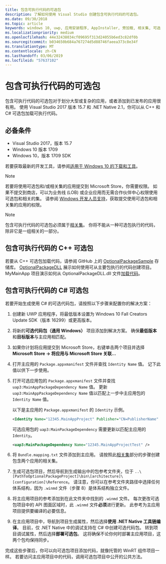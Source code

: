 ```yaml
---
title: 包含可执行代码的可选包
description: 了解如何使用 Visual Studio 创建包含可执行代码的可选包。
ms.date: 09/30/2018
ms.topic: article
keywords: windows 10, uwp, 应用安装程序, AppInstaller, 旁加载, 相关集, 可选包
ms.localizationpriority: medium
ms.openlocfilehash: 44e32438034cf09695f313d24055b6ed3c82df0b
ms.sourcegitcommit: b034650b684a767274d5d88746faeea373c8e34f
ms.translationtype: MT
ms.contentlocale: zh-CN
ms.lasthandoff: 03/06/2019
ms.locfileid: "57637102"
---
```

# <a name="optional-packages-with-executable-code"></a>包含可执行代码的可选包
 
包含可执行代码的可选包对于划分大型或复杂的应用，或者添加到已发布的应用很有用。 使用 Visual Studio 2017 版本 15.7 和 .NET Native 2.1，你可以从 C++ 和 C# 可选包加载可执行代码。

## <a name="prerequisites"></a>必备条件
- Visual Studio 2017，版本 15.7
- Windows 10 版本 1709
- Windows 10，版本 1709 SDK

若要获取最新的开发工具，请参阅[适用于 Windows 10 的下载和工具](https://developer.microsoft.com/windows/downloads)。 

> [!NOTE]
> 若要将使用可选包和/或相关集的应用提交到 Microsoft Store，你需要权限。 如果不提交到商店，可以为业务线 (LOB) 或企业应用而无需合作伙伴中心权限使用可选包和相关的集。 请参阅 [Windows 开发人员支持](https://developer.microsoft.com/windows/support)，获取提交使用可选包和相关集的应用的权限。

> [!NOTE]
> 包含可执行代码的可选包必须属于[相关集](https://docs.microsoft.com/windows/uwp/packaging/optional-packages#related-sets)。 你将不能从一种可选包执行的代码，除非它是一组相关的一部分。

## <a name="c-optional-packages-with-executable-code"></a>包含可执行代码的 C++ 可选包

若要从 C++ 可选包加载代码，请参阅 GitHub 上的 [OptionalPackageSample](https://github.com/AppInstaller/OptionalPackageSample) 存储库。 [OptionalPackageDLL](https://github.com/AppInstaller/OptionalPackageSample/tree/master/OptionalPackageDLL) 展示如何使用可从主要包执行的代码创建项目。 MyMainApp 项目演示如何从 OptionalPackageDLL.dll 文件[加载代码](https://github.com/AppInstaller/OptionalPackageSample/blob/bf6b4915ff1f3b8abfdaacb1ad9e77184c49fe18/MyMainApp/MainPage.xaml.cpp#L182)。

## <a name="c-optional-packages-with-executable-code"></a>包含可执行代码的 C# 可选包

若要开始生成使用 C# 的可选代码包，请按照以下步骤来配置你的解决方案：

1. 创建新 UWP 应用程序，将最低版本设置为 Windows 10 Fall Creators Update SDK（版本 16299）或更高版本。

2. 将新的**可选代码包（通用 Windows）** 项目添加到解决方案。 确保**最低版本**和**目标版本**与主应用相匹配。

3. 如果你计划将应用提交到 Microsoft Store，右键单击两个项目并选择 **Microsoft Store -> 将应用与 Microsoft Store 关联…**

4. 打开主应用的 `Package.appxmanifest` 文件并查找 `Identity Name` 值。 记下此值以供下一步使用。

5. 打开可选应用包的 `Package.appxmanifest` 文件并查找 `uap3:MainAppPackageDependency Name` 值。 更新 `uap3:MainAppPackageDependency Name` 值以匹配上一步中主应用包的 `Identity Name` 值。 

    以下是主应用的 `Package.appxmanifest` 的 `Identity` 示例。
    ```XML
    <Identity Name="12345.MainAppProject" Publisher="CN=PublisherName" Version="1.0.0.0" />
    ```

    可选应用包的 `uap3:MainPackageDependency` 需要更新以匹配主应用的 `Identity`。
    ```XML
    <uap3:MainPackageDependency Name="12345.MainAppProjectTest" />
    ```

6. 将 `Bundle.mapping.txt` 文件添加到主应用。 请按照此[相关集](https://docs.microsoft.com/windows/uwp/packaging/optional-packages#related-sets)部分的步骤创建包含两个应用的相关集。 

7. 生成可选包项目，然后导航到生成输出中的包参考文件夹，位于 `..\[PathToOptionalPackageProject]\bin\[architecture]\[configuration]\Reference`。 请注意，你可以在参考文件夹路径中选择任何体系结构，因为 `.winmd` 文件（步骤 8）是体系结构独立文件。

8. 将主应用项目的参考添加到在此文件夹中找到的 `.winmd` 文件。 每次更改可选包项目中的 API 图面区域时，此 `.winmd` 文件**必须**进行更新。 此参考为主应用项目提供要编译的必要信息。

9. 在主应用项目中，导航到项目生成属性，然后选择**使用 .NET Native 工具链编译**。 目前，仅 .NET Native 中的调试支持在 C# 中创建可选代码包。 转到项目调试属性，然后选择**部署可选包**。 这将确保不论你何时部署主应用项目，这两个包均保持同步。

完成这些步骤后，你可以向可选包项目添加代码，就像托管的 WinRT 组件项目一样。 若要访问主应用项目中的代码，调用可选包项目中公开的公共方法。